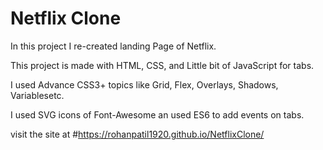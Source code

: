# Netflix Clone
In this project I re-created landing Page of Netflix.  

This project is made with HTML, CSS, and Little bit of JavaScript for tabs.  

I used Advance CSS3+ topics like Grid, Flex, Overlays, Shadows, Variablesetc.  

I used SVG icons of Font-Awesome an used ES6 to add events on tabs.  

visit the site at #https://rohanpatil1920.github.io/NetflixClone/
